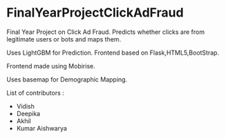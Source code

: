 # FinalYearProjectClickAdFraud
Final Year Project on Click Ad Fraud. Predicts whether clicks are from legitimate users or bots and maps them.

Uses LightGBM for Prediction.
Frontend based on Flask,HTML5,BootStrap.

Frontend made using Mobirise.

Uses basemap for Demographic Mapping.


List of contributors :
- Vidish
- Deepika
- Akhil
- Kumar Aishwarya
